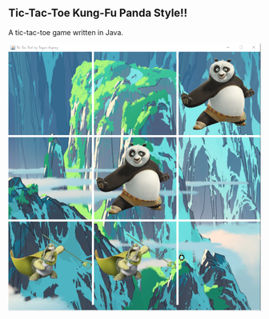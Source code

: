 ## Tic-Tac-Toe Kung-Fu Panda Style!!  
  
A tic-tac-toe game written in Java.  
  
![Screenshot](TicTacToeScreenshot.png)
  
